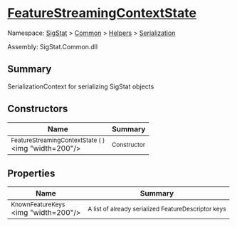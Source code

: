 # [FeatureStreamingContextState](./FeatureStreamingContextState.md)

Namespace: [SigStat]() > [Common](./../../README.md) > [Helpers](./../README.md) > [Serialization](./README.md)

Assembly: SigStat.Common.dll

## Summary
SerializationContext for serializing SigStat objects

## Constructors

| Name | Summary | 
| --- | --- | 
| <sub>FeatureStreamingContextState (  )</sub><div style="pointer-events: none; cursor: default;"><img "width=200"/></div>| <sub>Constructor</sub>| <br>


## Properties

| Name | Summary | 
| --- | --- | 
| <sub>KnownFeatureKeys</sub><div style="pointer-events: none; cursor: default;"><img "width=200"/></div>| <sub>A list of already serialized FeatureDescriptor keys</sub>| <br>



